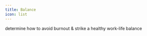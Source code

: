 ```yaml
---
title: Balance
icon: list
---
```

determine how to avoid burnout & strike a healthy work-life balance
